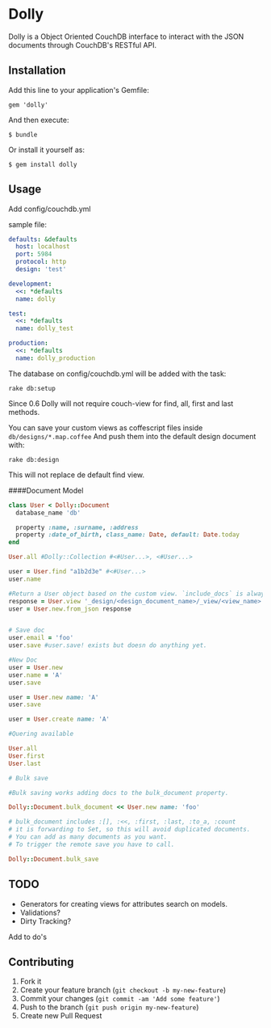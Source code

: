 # Dolly

Dolly is a Object Oriented CouchDB interface to interact with the JSON documents through CouchDB's RESTful API.

## Installation

Add this line to your application's Gemfile:

    gem 'dolly'

And then execute:

    $ bundle

Or install it yourself as:

    $ gem install dolly

## Usage

Add config/couchdb.yml

sample file:

```yml
defaults: &defaults
  host: localhost
  port: 5984
  protocol: http
  design: 'test'

development:
  <<: *defaults
  name: dolly

test:
  <<: *defaults
  name: dolly_test

production:
  <<: *defaults
  name: dolly_production
```

The database on config/couchdb.yml will be added with the task:

```rake db:setup```

Since 0.6 Dolly will not require couch-view for find, all, first and last methods.

You can save your custom views as coffescript files inside ```db/designs/*.map.coffee```
And push them into the default design document with:

```rake db:design```

This will not replace de default find view.

####Document Model

```ruby
class User < Dolly::Document
  database_name 'db'

  property :name, :surname, :address
  property :date_of_birth, class_name: Date, default: Date.today
end

User.all #Dolly::Collection #<#User...>, <#User...>

user = User.find "a1b2d3e" #<#User...>
user.name

#Return a User object based on the custom view. `include_docs` is always true for this method.
response = User.view '_design/<design_document_name>/_view/<view_name>', {key: <key>, reduce: true}
user = User.new.from_json response


# Save doc
user.email = 'foo'
user.save #user.save! exists but doesn do anything yet.

#New Doc
user = User.new
user.name = 'A'
user.save

user = User.new name: 'A'
user.save

user = User.create name: 'A'

#Quering available

User.all
User.first
User.last

# Bulk save

#Bulk saving works adding docs to the bulk_document property.

Dolly::Document.bulk_document << User.new name: 'foo'

# bulk_document includes :[], :<<, :first, :last, :to_a, :count
# it is forwarding to Set, so this will avoid duplicated documents.
# You can add as many documents as you want.
# To trigger the remote save you have to call.

Dolly::Document.bulk_save

```

## TODO
  * Generators for creating views for attributes search on models.
  * Validations?
  * Dirty Tracking?

  Add to do's

## Contributing

1. Fork it
2. Create your feature branch (`git checkout -b my-new-feature`)
3. Commit your changes (`git commit -am 'Add some feature'`)
4. Push to the branch (`git push origin my-new-feature`)
5. Create new Pull Request
